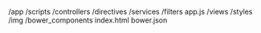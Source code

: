 
/app
    /scripts
            /controllers
            /directives
            /services
            /filters
            app.js
    /views
    /styles
    /img
    /bower_components
    index.html
bower.json